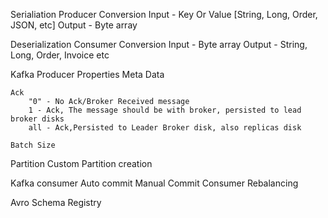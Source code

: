 Serialiation
    Producer
    Conversion
        Input  - Key Or Value [String, Long, Order, JSON, etc]
        Output - Byte array
         
        
Deserialization
    Consumer
    Conversion
        Input - Byte array
        Output - String, Long, Order, Invoice etc        
        
        
Kafka Producer Properties
    Meta Data

    Ack 
        "0" - No Ack/Broker Received message
        1 - Ack, The message should be with broker, persisted to lead broker disks
        all - Ack,Persisted to Leader Broker disk, also replicas disk
    
    Batch Size
    
Partition
    Custom Partition creation
    
Kafka consumer
    Auto commit
    Manual Commit
    Consumer Rebalancing
    
Avro
Schema Registry
